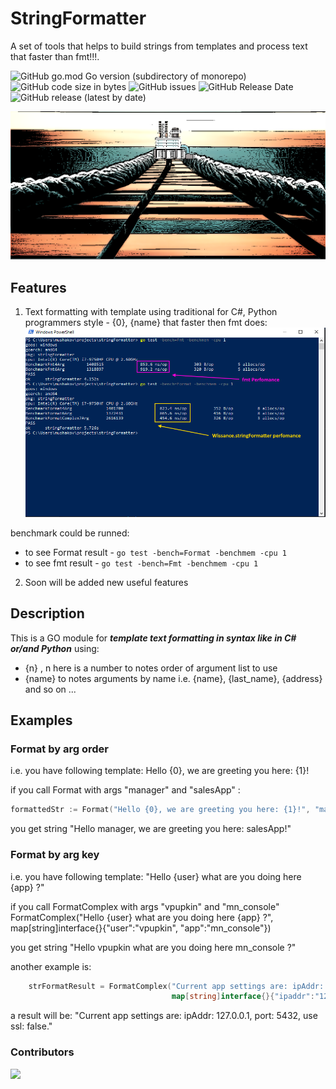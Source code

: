 # StringFormatter
A set of tools that helps to build strings from templates and process text that faster than fmt!!!.


![GitHub go.mod Go version (subdirectory of monorepo)](https://img.shields.io/github/go-mod/go-version/wissance/stringFormatter?style=plastic) 
![GitHub code size in bytes](https://img.shields.io/github/languages/code-size/wissance/stringFormatter?style=plastic) 
![GitHub issues](https://img.shields.io/github/issues/wissance/stringFormatter?style=plastic)
![GitHub Release Date](https://img.shields.io/github/release-date/wissance/stringFormatter) 
![GitHub release (latest by date)](https://img.shields.io/github/downloads/wissance/stringFormatter/v1.0.5/total?style=plastic)

![String Fomatter: a convenient string formatting tool](/img/sf_cover.png)

## Features

1. Text formatting with template using traditional for C#, Python programmers style - {0}, {name} that faster then fmt does:
![String Fomatter: a convenient string formatting tool](/img/benchmarks2.png)

benchmark could be runned:
* to see Format result - `go test -bench=Format -benchmem -cpu 1`
* to see fmt result - `go test -bench=Fmt -benchmem -cpu 1`

2. Soon will be added new useful features

## Description
This is a GO module for ***template text formatting in syntax like in C# or/and Python*** using:
- {n} , n here is a number to notes order of argument list to use
- {name} to notes arguments by name i.e. {name}, {last_name}, {address} and so on ...

## Examples

### Format by arg order
i.e. you have following template:  Hello {0}, we are greeting you here: {1}!

if you call Format with args "manager" and "salesApp" : 

```go
formattedStr := Format("Hello {0}, we are greeting you here: {1}!", "manager", "salesApp")
```

you get string "Hello manager, we are greeting you here: salesApp!"

### Format by arg key
i.e. you have following template: "Hello {user} what are you doing here {app} ?"

if you call FormatComplex with args "vpupkin" and "mn_console" FormatComplex("Hello {user} what are you doing here {app} ?", map[string]interface{}{"user":"vpupkin", "app":"mn_console"})

you get string "Hello vpupkin what are you doing here mn_console ?"

another example is: 

```go
    strFormatResult = FormatComplex("Current app settings are: ipAddr: {ipaddr}, port: {port}, use ssl: {ssl}.", 
                                    map[string]interface{}{"ipaddr":"127.0.0.1", "port":5432, "ssl":false})
```
a result will be: "Current app settings are: ipAddr: 127.0.0.1, port: 5432, use ssl: false."

### Contributors

<a href="https://github.com/Wissance/stringFormatter/graphs/contributors">
  <img src="https://contrib.rocks/image?repo=Wissance/stringFormatter" />
</a>
